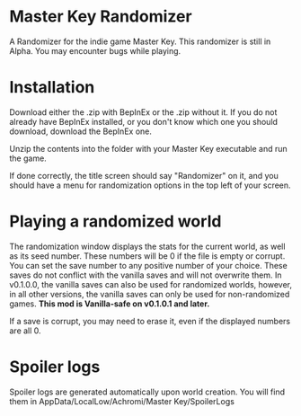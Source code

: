 # Master Key Randomizer
 A Randomizer for the indie game Master Key.
This randomizer is still in Alpha. You may encounter bugs while playing.

# Installation
Download either the .zip with BepInEx or the .zip without it. If you do not already have BepInEx installed, or you don't know which one you should download, download the BepInEx one.

Unzip the contents into the folder with your Master Key executable and run the game.

If done correctly, the title screen should say "Randomizer" on it, and you should have a menu for randomization options in the top left of your screen.

# Playing a randomized world
The randomization window displays the stats for the current world, as well as its seed number. These numbers will be 0 if the file is empty or corrupt. You can set the save number to any positive number of your choice. These saves do not conflict with the vanilla saves and will not overwrite them. In v0.1.0.0, the vanilla saves can also be used for randomized worlds, however, in all other versions, the vanilla saves can only be used for non-randomized games.
**This mod is Vanilla-safe on v0.1.0.1 and later.**

If a save is corrupt, you may need to erase it, even if the displayed numbers are all 0.

# Spoiler logs
Spoiler logs are generated automatically upon world creation. You will find them in AppData/LocalLow/Achromi/Master Key/SpoilerLogs

